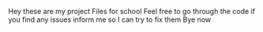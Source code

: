 Hey these are my project Files for school 
Feel free to go through the code if you find any issues inform me so I can try to fix them
Bye now
